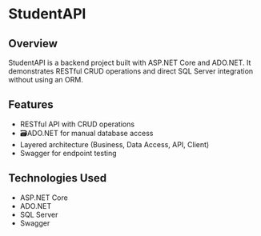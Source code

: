 # StudentAPI
## Overview
StudentAPI is a backend project built with ASP.NET Core and ADO.NET. It demonstrates RESTful CRUD operations and direct SQL Server integration without using an ORM.

## Features
- RESTful API with CRUD operations
- 🗃ADO.NET for manual database access
- Layered architecture (Business, Data Access, API, Client)
- Swagger for endpoint testing

## Technologies Used
- ASP.NET Core
- ADO.NET
- SQL Server
- Swagger
